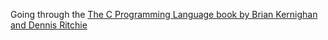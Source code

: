 Going through the [The C Programming Language book by Brian Kernighan and Dennis Ritchie](https://en.wikipedia.org/wiki/The_C_Programming_Language)
